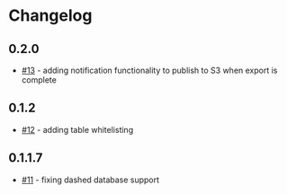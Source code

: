 # Changelog

## 0.2.0
- [#13](https://github.com/gaorlov/aurora-bootstrap/pull/13) - adding notification functionality to publish to S3 when export is complete

## 0.1.2
- [#12](https://github.com/gaorlov/aurora-bootstrap/pull/12) - adding table whitelisting

## 0.1.1.7
- [#11](https://github.com/gaorlov/aurora-bootstrap/pull/11) - fixing dashed database support
